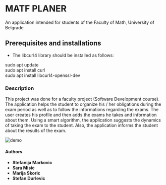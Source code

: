 # MATF PLANER

An application intended for students of the Faculty of Math, University of Belgrade

## Prerequisites and installations


-   The libcurl4 library should be installed as follows:

sudo apt update <br>
sudo apt install curl <br>
sudo apt install libcurl4-openssl-dev <br>



### Description
This project was done for a faculty project (Software Development course). The application helps the student to organize his / her obligations during the exam period as well as to follow the informations regarding the exams. The user creates his profile and then adds the exams he takes and information about them. Using a smart algorithm, the application suggests the dynamics of taking the exam to the student. Also, the application informs the student about the results of the exam. 


![demo](https://gitlab.com/matf-bg-ac-rs/course-rs/projects-2021-2022/15-Matf-Planer/-/raw/8202e9436ff3e2cac8690d555648e8061a9e3132/matf-planer.png)

#### Authors
-   **Stefanija Markovic**
-   **Sara Misic**
-   **Marija Skoric**
-   **Stefan Durlevic**


